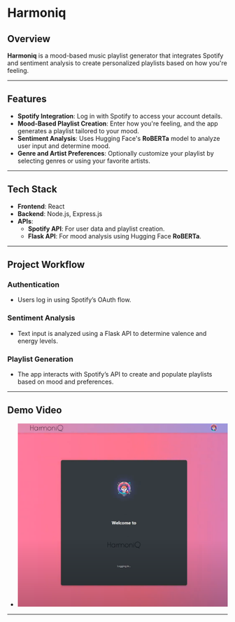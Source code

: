 # Harmoniq

## Overview
**Harmoniq** is a mood-based music playlist generator that integrates Spotify and sentiment analysis to create personalized playlists based on how you're feeling.

---

## Features
- **Spotify Integration**: Log in with Spotify to access your account details.
- **Mood-Based Playlist Creation**: Enter how you're feeling, and the app generates a playlist tailored to your mood.
- **Sentiment Analysis**: Uses Hugging Face's **RoBERTa** model to analyze user input and determine mood.
- **Genre and Artist Preferences**: Optionally customize your playlist by selecting genres or using your favorite artists.

---

## Tech Stack
- **Frontend**: React
- **Backend**: Node.js, Express.js
- **APIs**:
  - **Spotify API**: For user data and playlist creation.
  - **Flask API**: For mood analysis using Hugging Face **RoBERTa**.

---

## Project Workflow

### Authentication
- Users log in using Spotify’s OAuth flow.

### Sentiment Analysis
- Text input is analyzed using a Flask API to determine valence and energy levels.

### Playlist Generation
- The app interacts with Spotify’s API to create and populate playlists based on mood and preferences.

---
## Demo Video
- [![Watch the Demo](readme/thumbnail.png)](https://www.youtube.com/watch?v=WrCe_F3b2Zg)

---
